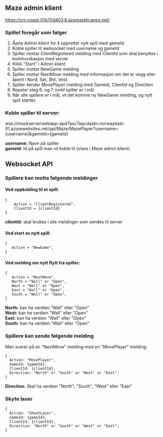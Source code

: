 ## Maze admin klient ##
https://icy-coast-07e70d403.6.azurestaticapps.net/

### Spillet foregår som følger ###
1. Åpne Admin klient for å oppretter nytt spill med gameId
2. Koble spiller til websocket med username og gameId
3. Spiller mottar ClientRegistered melding med ClientId som skal benyttes i kommunikasjon med server
4. Klikk "Start" i Admin klient
5. Spiller mottar NewGame melding
6. Spiller mottar NextMove melding med informasjon om det er vegg eller åpent i Nord, Sør, Øst, Vest
7. Spiller sender MovePlayer melding med GameId, ClientId og Direction
8. Repeter steg 6. og 7. inntil spiller er i mål
9. Når alle spillere er i mål, vil det komme ny NewGame melding, og nytt spill startes

### Koble spiller til server: ###
wss://mazeserverwebapp-apd7asc7aqcdasbv.norwayeast-01.azurewebsites.net/api/Maze/MazePlayer?username={username}&gameId={gameId}

**username:** Navn på spiller  
**gameId:** Id på spill man vil koble til (vises i Maze admin klient)  


## Websocket API ##
### Spillere kan motta følgende meldinger ###

#### Ved oppkobling til et spill:  ####

```
{  
    Action = "ClientRegistered",  
    ClientId = {clientId}  
}  
```
**clientId:** skal brukes i alle meldinger som sendes til server  


#### Ved start av nytt spill: ####

```
{  
   Action = "NewGame",  
}  
```


#### Ved melding om nytt flytt fra spiller: ####

```
{  
   Action = "NextMove",    
   North = "Wall" or "Open",
   West = "Wall" or "Open",
   East = "Wall" or "Open",
   South = "Wall" or "Open",
}
```
**North:** kan ha verdien "Wall" eller "Open"  
**West:** kan ha verdien "Wall" eller "Open"  
**East:** kan ha verdien "Wall" eller "Open"  
**South:** kan ha verdien "Wall" eller "Open"  

### Spillere kan sende følgende melding ###
Man svarer på en "NextMove" melding med en "MovePlayer" melding:  

```
{
  Action: "MovePlayer",
  GameId: {gameId},
  ClientId: {clientId},
  Direction: "North" or "South" or "West" or "East",
}                    
```
**Direction:** Skal ha verdien "North", "South", "West" eller "East"

### Skyte laser

```
{
  Action: "ShootLazer",
  GameId: {gameId},
  ClientId: {clientId},
  Direction: "North" or "South" or "West" or "East",
}
```


